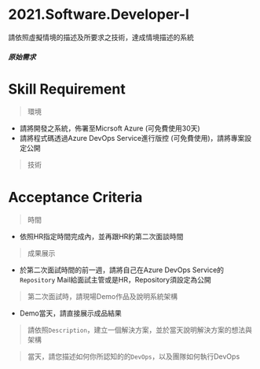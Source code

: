 # 2021.Software.Developer-I
請依照虛擬情境的描述及所要求之技術，達成情境描述的系統

##### 原始需求


# Skill Requirement
> 環境
- 請將開發之系統，佈署至Micrsoft Azure (可免費使用30天)
- 請將程式碼透過Azure DevOps Service進行版控 (可免費使用)，請將專案設定公開
> 技術


# Acceptance Criteria
> 時間
- 依照HR指定時間完成內，並再跟HR約第二次面談時間

> 成果展示
- 於第二次面試時間的前一週，請將自己在Azure DevOps Service的`Repository` Mail給面試主管或是HR，Repository須設定為公開

> 第二次面試時，請現場Demo作品及說明系統架構
- Demo當天，請直接展示成品結果

> 請依照`Description`，建立一個解決方案，並於當天說明解決方案的想法與架構

> 當天，請您描述如何你所認知的的`DevOps`，以及團隊如何執行DevOps
